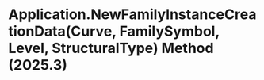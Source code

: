# Application.NewFamilyInstanceCreationData(Curve, FamilySymbol, Level, StructuralType) Method (2025.3)

﻿